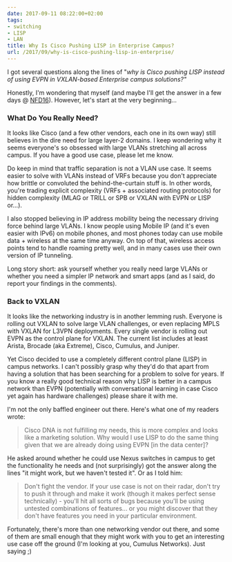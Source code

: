 ```yaml
---
date: 2017-09-11 08:22:00+02:00
tags:
- switching
- LISP
- LAN
title: Why Is Cisco Pushing LISP in Enterprise Campus?
url: /2017/09/why-is-cisco-pushing-lisp-in-enterprise/
---
```

I got several questions along the lines of "*why is Cisco pushing LISP instead of using EVPN in VXLAN-based Enterprise campus solutions?"*

Honestly, I'm wondering that myself (and maybe I'll get the answer in a few days @ [NFD16](http://techfieldday.com/event/nfd16/)). However, let's start at the very beginning...
<!--more-->
### What Do You Really Need?

It looks like Cisco (and a few other vendors, each one in its own way) still believes in the dire need for large layer-2 domains. I keep wondering why it seems everyone's so obsessed with large VLANs stretching all across campus. If you have a good use case, please let me know.

Do keep in mind that traffic separation is not a VLAN use case. It seems easier to solve with VLANs instead of VRFs because you don't appreciate how brittle or convoluted the behind-the-curtain stuff is. In other words, you're trading explicit complexity (VRFs + associated routing protocols) for hidden complexity (MLAG or TRILL or SPB or VXLAN with EVPN or LISP or...).

I also stopped believing in IP address mobility being the necessary driving force behind large VLANs. I know people using Mobile IP (and it's even easier with IPv6) on mobile phones, and most phones today can use mobile data + wireless at the same time anyway. On top of that, wireless access points tend to handle roaming pretty well, and in many cases use their own version of IP tunneling.

Long story short: ask yourself whether you really need large VLANs or whether you need a simpler IP network and smart apps (and as I said, do report your findings in the comments).

### Back to VXLAN

It looks like the networking industry is in another lemming rush. Everyone is rolling out VXLAN to solve large VLAN challenges, or even replacing MPLS with VXLAN for L3VPN deployments. Every single vendor is rolling out EVPN as the control plane for VXLAN. The current list includes at least Arista, Brocade (aka Extreme), Cisco, Cumulus, and Juniper.

Yet Cisco decided to use a completely different control plane (LISP) in campus networks. I can't possibly grasp why they'd do that apart from having a solution that has been searching for a problem to solve for years. If you know a really good technical reason why LISP is better in a campus network than EVPN (potentially with conversational learning in case Cisco yet again has hardware challenges) please share it with me.

I'm not the only baffled engineer out there. Here's what one of my readers wrote:

> Cisco DNA is not fulfilling my needs, this is more complex and looks like a marketing solution. Why would I use LISP to do the same thing given that we are already doing using EVPN \[in the data center\]?

He asked around whether he could use Nexus switches in campus to get the functionality he needs and (not surprisingly) got the answer along the lines "it might work, but we haven't tested it". Or as I told him:

> Don\'t fight the vendor. If your use case is not on their radar, don\'t try to push it through and make it work (though it makes perfect sense technically) - you\'ll hit all sorts of bugs because you\'ll be using untested combinations of features\... or you might discover that they don\'t have features you need in your particular environment.

Fortunately, there\'s more than one networking vendor out there, and some of them are small enough that they might work with you to get an interesting use case off the ground (I'm looking at you, Cumulus Networks). Just saying ;)
